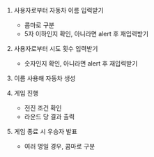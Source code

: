 1. 사용자로부터 자동차 이름 입력받기

   - 콤마로 구분
   - 5자 이하인지 확인, 아니라면 alert 후 재입력받기

2. 사용자로부터 시도 횟수 입력받기

   - 숫자인지 확인, 아니라면 alert 후 재입력받기

3. 이름 사용해 자동차 생성

4. 게임 진행

   - 전진 조건 확인
   - 라운드 당 결과 출력

5. 게임 종료 시 우승자 발표

   - 여러 명일 경우, 콤마로 구분
